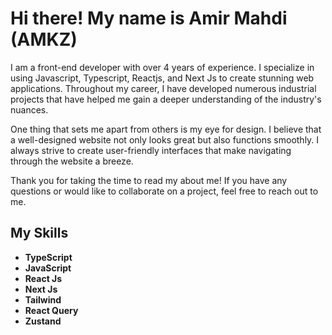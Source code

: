 


# Hi there! My name is Amir Mahdi (AMKZ)

I am a front-end developer with over 4 years of experience. I specialize in using Javascript, Typescript, Reactjs, and Next Js to create stunning web applications. Throughout my career, I have developed numerous industrial projects that have helped me gain a deeper understanding of the industry's nuances.

One thing that sets me apart from others is my eye for design. I believe that a well-designed website not only looks great but also functions smoothly. I always strive to create user-friendly interfaces that make navigating through the website a breeze.

Thank you for taking the time to read my about me! If you have any questions or would like to collaborate on a project, feel free to reach out to me.

## My Skills

* **TypeScript**
* **JavaScript**
* **React Js**
* **Next Js**
* **Tailwind**
* **React Query**
* **Zustand**

